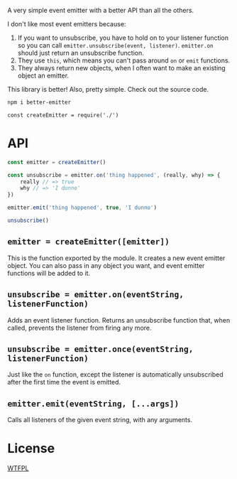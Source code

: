 A very simple event emitter with a better API than all the others.

I don't like most event emitters because:

1. If you want to unsubscribe, you have to hold on to your listener function so you can call `emitter.unsubscribe(event, listener)`.  `emitter.on` should just return an unsubscribe function.
2. They use `this`, which means you can't pass around `on` or `emit` functions.
3. They always return new objects, when I often want to make an existing object an emitter.

This library is better!  Also, pretty simple.  Check out the source code.

```sh
npm i better-emitter
```

```
const createEmitter = require('./')
```

# API

<!--js
const createEmitter = require('./')
-->

```js
const emitter = createEmitter()

const unsubscribe = emitter.on('thing happened', (really, why) => {
	really // => true
	why // => 'I dunno'
})

emitter.emit('thing happened', true, 'I dunno')

unsubscribe()
```

## `emitter = createEmitter([emitter])`

This is the function exported by the module.  It creates a new event emitter object.  You can also pass in any object you want, and event emitter functions will be added to it.

## `unsubscribe = emitter.on(eventString, listenerFunction)`

Adds an event listener function.  Returns an unsubscribe function that, when called, prevents the listener from firing any more.

## `unsubscribe = emitter.once(eventString, listenerFunction)`

Just like the `on` function, except the listener is automatically unsubscribed after the first time the event is emitted.

## `emitter.emit(eventString, [...args])`

Calls all listeners of the given event string, with any arguments.

# License

[WTFPL](http://wtfpl2.com/)
